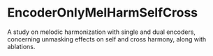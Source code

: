 # EncoderOnlyMelHarmSelfCross
A study on melodic harmonization with single and dual encoders, concerning unmasking effects on self and cross harmony, along with ablations.
